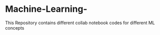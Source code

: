 # Machine-Learning-
This Repository contains different collab notebook codes  for different ML concepts
